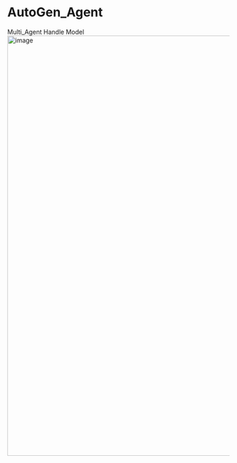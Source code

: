 # AutoGen_Agent
Multi_Agent Handle Model
<img width="1895" height="951" alt="image" src="https://github.com/user-attachments/assets/3b30e254-1423-4bf9-8224-863089e3c7a4" />
